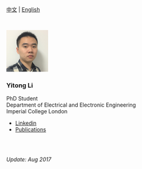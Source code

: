   
[中文](https://yt-li.github.io/namecard_cn) | [English](https://yt-li.github.io)    

<br />

![](https://raw.githubusercontent.com/yt-li/yt-li.github.io/master/LYT.png)
  
### Yitong Li
PhD Student  
Department of Electrical and Electronic Engineering  
Imperial College London  
  
- [Linkedin](https://www.linkedin.com/in/yitong-li/)  
- [Publications](https://yt-li.github.io/publication)

<br />
<br />

*Update: Aug 2017*
